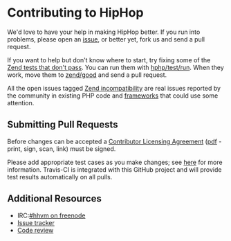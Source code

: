 # Contributing to HipHop

We'd love to have your help in making HipHop better. If you run into problems, please open an [issue](http://github.com/facebook/hiphop-php/issues), or better yet, fork us and send a pull request.

If you want to help but don't know where to start, try fixing some of the [Zend tests that don't pass](hphp/test/zend/bad). You can run them with [hphp/test/run](hphp/test/run). When they work, move them to [zend/good](hphp/test/zend/good) and send a pull request.

All the open issues tagged [Zend incompatibility](https://github.com/facebook/hiphop-php/issues?labels=zend+incompatibility&page=1&state=open) are real issues reported by the community in existing PHP code and [frameworks](https://github.com/facebook/hiphop-php/wiki/OSS-PHP-Frameworks-Unit-Testing:-General) that could use some attention.

## Submitting Pull Requests

Before changes can be accepted a [Contributor Licensing Agreement](http://developers.facebook.com/opensource/cla) ([pdf](https://github.com/facebook/hiphop-php/raw/master/hphp/doc/FB_Individual_CLA.pdf) - print, sign, scan, link) must be signed.

Please add appropriate test cases as you make changes; see [here](hphp/test) for more information. Travis-CI is integrated with this GitHub project and will provide test results automatically on all pulls.

## Additional Resources

 * IRC:[#hhvm on freenode](http://webchat.freenode.net/?channels=hhvm)
 * [Issue tracker](http://github.com/facebook/hiphop-php/issues)
 * [Code review](https://reviews.facebook.net/)

